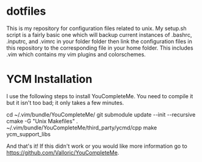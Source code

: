 dotfiles
========
This is my repository for configuration files related to unix. My setup.sh
script is a fairly basic one which will backup current instances of .bashrc,
.inputrc, and .vimrc in your folder folder then link the configuration files in
this repository to the corresponding file in your home folder. This includes
.vim which contains my vim plugins and colorschemes.

YCM Installation
========
I use the following steps to install YouCompleteMe. You need to compile it but
it isn't too bad; it only takes a few minutes.

cd ~/.vim/bundle/YouCompleteMe/
git submodule update --init --recursive
cmake -G "Unix Makefiles" . ~/.vim/bundle/YouCompleteMe/third_party/ycmd/cpp
make ycm_support_libs

And that's it! If this didn't work or you would like more information go to
https://github.com/Valloric/YouCompleteMe.
